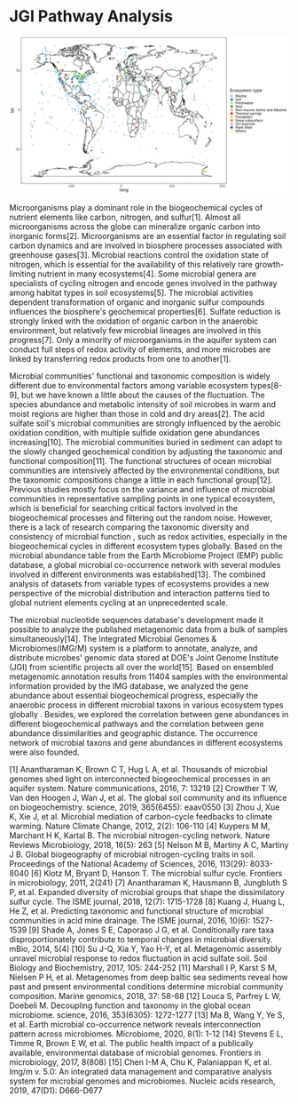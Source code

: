 # JGI Pathway Analysis

![](sample_world_map.png)

Microorganisms play a dominant role in the biogeochemical cycles  of nutrient elements like carbon, nitrogen, and sulfur[1]. Almost all microorganisms across the globe can mineralize organic carbon into inorganic forms[2]. Microorganisms are an essential factor in regulating soil carbon dynamics and are involved in biosphere processes associated with greenhouse gases[3]. Microbial reactions control the oxidation state of nitrogen, which is essential for the availability of this relatively rare growth-limiting nutrient in many ecosystems[4]. Some microbial genera are specialists of cycling nitrogen and encode genes involved in the pathway among habitat types in soil ecosystems[5]. The microbial activities dependent transformation of organic and inorganic sulfur compounds influences the biosphere's geochemical properties[6]. Sulfate reduction is strongly linked with the oxidation of organic carbon in the anaerobic environment, but relatively few microbial lineages are involved in this progress[7]. Only a minority of microorganisms in the aquifer system can conduct full steps of redox activity of elements, and more microbes are linked by transferring redox products from one to another[1].

Microbial communities' functional and taxonomic composition  is widely different due to environmental factors among variable ecosystem types[8-9], but we have known a little about the causes of the fluctuation. The species abundance and metabolic intensity  of soil microbes in warm and moist regions are higher than those in cold and dry areas[2]. The acid sulfate soil's microbial communities are strongly influenced by the aerobic oxidation condition, with multiple sulfide oxidation gene abundances increasing[10]. The microbial communities buried in sediment can adapt to the slowly changed geochemical condition by adjusting the taxonomic and functional composition[11].  The functional structures of ocean microbial communities are intensively affected by the environmental conditions, but the taxonomic compositions change a little in each functional group[12]. Previous studies mostly focus on the variance and influence of microbial communities in representative sampling points in one typical ecosystem, which is beneficial for searching critical factors involved in the biogeochemical processes and filtering out the random noise. However, there is a lack of research comparing the taxonomic diversity and consistency of microbial function , such as redox activities, especially in the biogeochemical cycles in different ecosystem types globally. Based on the microbial abundance table from the Earth Microbiome Project (EMP) public database, a global microbial co-occurrence network with several modules involved in different environments was established[13]. The combined analysis of datasets from variable types of ecosystems provides a new perspective of the microbial distribution and interaction patterns tied to global nutrient  elements cycling at an unprecedented scale.

The microbial nucleotide sequences database's development made it possible to analyze the published metagenomic data from a bulk of samples simultaneously[14]. The Integrated Microbial Genomes & Microbiomes(IMG/M) system is a platform to annotate, analyze, and distribute microbes' genomic data stored at DOE's Joint Genome Institute (JGI) from scientific projects all over the world[15]. Based on ensembled metagenomic annotation results from 11404 samples with the environmental information provided by the IMG database, we analyzed the gene abundance about essential biogeochemical progress, especially the anaerobic process in different microbial taxons in various ecosystem types globally . Besides, we explored the correlation between gene abundances in different biogeochemical pathways and the correlation between gene abundance dissimilarities and geographic distance. The occurrence network of microbial taxons and gene abundances in different ecosystems were also founded.

[1]	Anantharaman K, Brown C T, Hug L A, et al. Thousands of microbial genomes shed light on interconnected biogeochemical processes in an aquifer system. Nature communications, 2016, 7: 13219
[2]	Crowther T W, Van den Hoogen J, Wan J, et al. The global soil community and its influence on biogeochemistry. science, 2019, 365(6455): eaav0550
[3]	Zhou J, Xue K, Xie J, et al. Microbial mediation of carbon-cycle feedbacks to climate warming. Nature Climate Change, 2012, 2(2): 106-110
[4]	Kuypers M M, Marchant H K, Kartal B. The microbial nitrogen-cycling network. Nature Reviews Microbiology, 2018, 16(5): 263
[5]	Nelson M B, Martiny A C, Martiny J B. Global biogeography of microbial nitrogen-cycling traits in soil. Proceedings of the National Academy of Sciences, 2016, 113(29): 8033-8040
[6]	Klotz M, Bryant D, Hanson T. The microbial sulfur cycle. Frontiers in microbiology, 2011, 2(241)
[7]	Anantharaman K, Hausmann B, Jungbluth S P, et al. Expanded diversity of microbial groups that shape the dissimilatory sulfur cycle. The ISME journal, 2018, 12(7): 1715-1728
[8]	Kuang J, Huang L, He Z, et al. Predicting taxonomic and functional structure of microbial communities in acid mine drainage. The ISME journal, 2016, 10(6): 1527-1539
[9]	Shade A, Jones S E, Caporaso J G, et al. Conditionally rare taxa disproportionately contribute to temporal changes in microbial diversity. mBio, 2014, 5(4)
[10]	Su J-Q, Xia Y, Yao H-Y, et al. Metagenomic assembly unravel microbial response to redox fluctuation in acid sulfate soil. Soil Biology and Biochemistry, 2017, 105: 244-252
[11]	Marshall I P, Karst S M, Nielsen P H, et al. Metagenomes from deep baltic sea sediments reveal how past and present environmental conditions determine microbial community composition. Marine genomics, 2018, 37: 58-68
[12]	Louca S, Parfrey L W, Doebeli M. Decoupling function and taxonomy in the global ocean microbiome. science, 2016, 353(6305): 1272-1277
[13]	Ma B, Wang Y, Ye S, et al. Earth microbial co-occurrence network reveals interconnection pattern across microbiomes. Microbiome, 2020, 8(1): 1-12
[14]	Stevens E L, Timme R, Brown E W, et al. The public health impact of a publically available, environmental database of microbial genomes. Frontiers in microbiology, 2017, 8(808)
[15]	Chen I-M A, Chu K, Palaniappan K, et al. Img/m v. 5.0: An integrated data management and comparative analysis system for microbial genomes and microbiomes. Nucleic acids research, 2019, 47(D1): D666-D677



